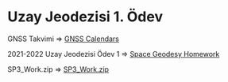 # Uzay Jeodezisi 1. Ödev

GNSS Takvimi => [GNSS Calendars](https://orhankurt.jimdofree.com/software-products/gnss-calendars/)

2021-2022 Uzay Jeodezisi Ödev 1 => [Space Geodesy Homework](https://drive.google.com/file/d/17rGmm6efs70VvQjzjc2MY-oz84LC5A3m/view)

SP3_Work.zip => [SP3_Work.zip](https://drive.google.com/file/d/1eNygUN-YTQiqysdUDcUrsFwKhRwYtB4R/view)
